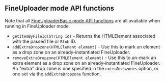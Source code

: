 ## FineUploader mode API functions ##
Note that all [FineUploaderBasic mode API functions](api-fineuploaderbasic.md) are all available when running in FineUploader mode.

* `getItemByFileId(String id)` - Returns the HTMLElement associated with the passed file or `Blob` ID.
* `addExtraDropzone(HTMLElement element)` - Use this to mark an element as a drop zone on an already-instantiated FineUploader.
* `removeExtraDropzone(HTMLElement element)` - Use this to un-mark an extra element as a drop zone on an already-instantiated FineUploader.  An "extra"
   drop zone is one specified in the `extraDropzones` option, or one set via the `addExtraDropzone` function.
